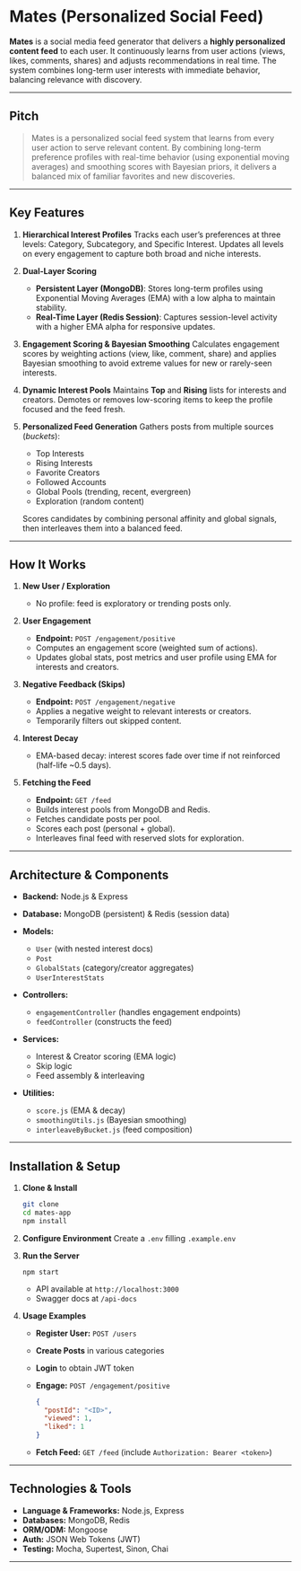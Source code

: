 # Mates (Personalized Social Feed)

**Mates** is a social media feed generator that delivers a **highly personalized content feed** to each user. It continuously learns from user actions (views, likes, comments, shares) and adjusts recommendations in real time. The system combines long-term user interests with immediate behavior, balancing relevance with discovery.

---

## Pitch

> Mates is a personalized social feed system that learns from every user action to serve relevant content. By combining long-term preference profiles with real-time behavior (using exponential moving averages) and smoothing scores with Bayesian priors, it delivers a balanced mix of familiar favorites and new discoveries.

---

## Key Features

1. **Hierarchical Interest Profiles**
   Tracks each user’s preferences at three levels: Category, Subcategory, and Specific Interest. Updates all levels on every engagement to capture both broad and niche interests.

2. **Dual-Layer Scoring**

   - **Persistent Layer (MongoDB)**: Stores long-term profiles using Exponential Moving Averages (EMA) with a low alpha to maintain stability.
   - **Real-Time Layer (Redis Session)**: Captures session-level activity with a higher EMA alpha for responsive updates.

3. **Engagement Scoring & Bayesian Smoothing**
   Calculates engagement scores by weighting actions (view, like, comment, share) and applies Bayesian smoothing to avoid extreme values for new or rarely-seen interests.

4. **Dynamic Interest Pools**
   Maintains **Top** and **Rising** lists for interests and creators. Demotes or removes low-scoring items to keep the profile focused and the feed fresh.

5. **Personalized Feed Generation**
   Gathers posts from multiple sources (_buckets_):

   - Top Interests
   - Rising Interests
   - Favorite Creators
   - Followed Accounts
   - Global Pools (trending, recent, evergreen)
   - Exploration (random content)

   Scores candidates by combining personal affinity and global signals, then interleaves them into a balanced feed.

---

## How It Works

1. **New User / Exploration**

   - No profile: feed is exploratory or trending posts only.

2. **User Engagement**

   - **Endpoint:** `POST /engagement/positive`
   - Computes an engagement score (weighted sum of actions).
   - Updates global stats, post metrics and user profile using EMA for interests and creators.

3. **Negative Feedback (Skips)**

   - **Endpoint:** `POST /engagement/negative`
   - Applies a negative weight to relevant interests or creators.
   - Temporarily filters out skipped content.

4. **Interest Decay**

   - EMA-based decay: interest scores fade over time if not reinforced (half-life \~0.5 days).

5. **Fetching the Feed**

   - **Endpoint:** `GET /feed`
   - Builds interest pools from MongoDB and Redis.
   - Fetches candidate posts per pool.
   - Scores each post (personal + global).
   - Interleaves final feed with reserved slots for exploration.

---

## Architecture & Components

- **Backend:** Node.js & Express
- **Database:** MongoDB (persistent) & Redis (session data)
- **Models:**

  - `User` (with nested interest docs)
  - `Post`
  - `GlobalStats` (category/creator aggregates)
  - `UserInterestStats`

- **Controllers:**

  - `engagementController` (handles engagement endpoints)
  - `feedController` (constructs the feed)

- **Services:**

  - Interest & Creator scoring (EMA logic)
  - Skip logic
  - Feed assembly & interleaving

- **Utilities:**

  - `score.js` (EMA & decay)
  - `smoothingUtils.js` (Bayesian smoothing)
  - `interleaveByBucket.js` (feed composition)

---

## Installation & Setup

1. **Clone & Install**

   ```bash
   git clone
   cd mates-app
   npm install
   ```

2. **Configure Environment**
   Create a `.env` filling `.example.env`

3. **Run the Server**

   ```
   npm start
   ```

   - API available at `http://localhost:3000`
   - Swagger docs at `/api-docs`

4. **Usage Examples**

   - **Register User:** `POST /users`
   - **Create Posts** in various categories
   - **Login** to obtain JWT token
   - **Engage:** `POST /engagement/positive`

     ```json
     {
       "postId": "<ID>",
       "viewed": 1,
       "liked": 1
     }
     ```

   - **Fetch Feed:** `GET /feed` (include `Authorization: Bearer <token>`)

---

## Technologies & Tools

- **Language & Frameworks:** Node.js, Express
- **Databases:** MongoDB, Redis
- **ORM/ODM:** Mongoose
- **Auth:** JSON Web Tokens (JWT)
- **Testing:** Mocha, Supertest, Sinon, Chai

---
